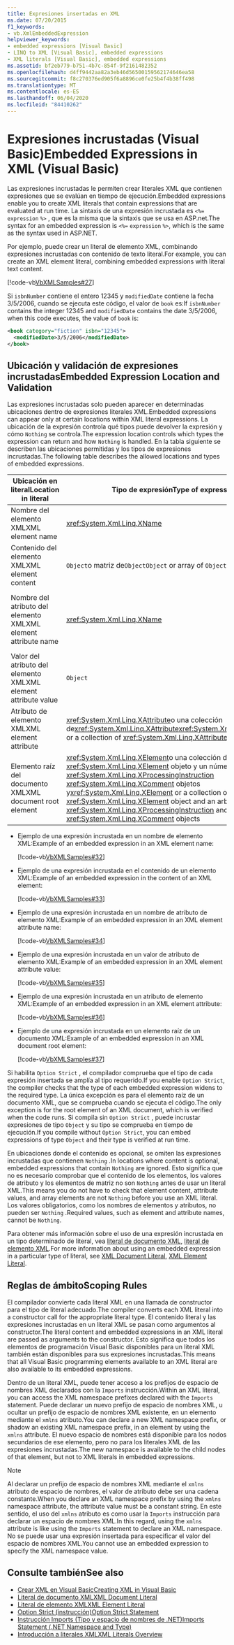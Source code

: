 ```yaml
---
title: Expresiones insertadas en XML
ms.date: 07/20/2015
f1_keywords:
- vb.XmlEmbeddedExpression
helpviewer_keywords:
- embedded expressions [Visual Basic]
- LINQ to XML [Visual Basic], embedded expressions
- XML literals [Visual Basic], embedded expressions
ms.assetid: bf2eb779-b751-4b7c-854f-9f2161482352
ms.openlocfilehash: d4ff9442aa82a3eb46d56500159562174646ea58
ms.sourcegitcommit: f8c270376ed905f6a8896ce0fe25b4f4b38ff498
ms.translationtype: MT
ms.contentlocale: es-ES
ms.lasthandoff: 06/04/2020
ms.locfileid: "84410262"
---
```

# <a name="embedded-expressions-in-xml-visual-basic"></a><span data-ttu-id="6e671-102">Expresiones incrustadas (Visual Basic)</span><span class="sxs-lookup"><span data-stu-id="6e671-102">Embedded Expressions in XML (Visual Basic)</span></span>
<span data-ttu-id="6e671-103">Las expresiones incrustadas le permiten crear literales XML que contienen expresiones que se evalúan en tiempo de ejecución.</span><span class="sxs-lookup"><span data-stu-id="6e671-103">Embedded expressions enable you to create XML literals that contain expressions that are evaluated at run time.</span></span> <span data-ttu-id="6e671-104">La sintaxis de una expresión incrustada es `<%=` `expression` `%>` , que es la misma que la sintaxis que se usa en ASP.net.</span><span class="sxs-lookup"><span data-stu-id="6e671-104">The syntax for an embedded expression is `<%=` `expression` `%>`, which is the same as the syntax used in ASP.NET.</span></span>  
  
 <span data-ttu-id="6e671-105">Por ejemplo, puede crear un literal de elemento XML, combinando expresiones incrustadas con contenido de texto literal.</span><span class="sxs-lookup"><span data-stu-id="6e671-105">For example, you can create an XML element literal, combining embedded expressions with literal text content.</span></span>  
  
 [!code-vb[VbXMLSamples#27](~/samples/snippets/visualbasic/VS_Snippets_VBCSharp/VbXMLSamples/VB/XMLSamples13.vb#27)]  
  
 <span data-ttu-id="6e671-106">Si `isbnNumber` contiene el entero 12345 y `modifiedDate` contiene la fecha 3/5/2006, cuando se ejecuta este código, el valor de `book` es:</span><span class="sxs-lookup"><span data-stu-id="6e671-106">If `isbnNumber` contains the integer 12345 and `modifiedDate` contains the date 3/5/2006, when this code executes, the value of `book` is:</span></span>  
  
```xml  
<book category="fiction" isbn="12345">  
  <modifiedDate>3/5/2006</modifiedDate>  
</book>  
```  
  
## <a name="embedded-expression-location-and-validation"></a><span data-ttu-id="6e671-107">Ubicación y validación de expresiones incrustadas</span><span class="sxs-lookup"><span data-stu-id="6e671-107">Embedded Expression Location and Validation</span></span>  
 <span data-ttu-id="6e671-108">Las expresiones incrustadas solo pueden aparecer en determinadas ubicaciones dentro de expresiones literales XML.</span><span class="sxs-lookup"><span data-stu-id="6e671-108">Embedded expressions can appear only at certain locations within XML literal expressions.</span></span> <span data-ttu-id="6e671-109">La ubicación de la expresión controla qué tipos puede devolver la expresión y cómo `Nothing` se controla.</span><span class="sxs-lookup"><span data-stu-id="6e671-109">The expression location controls which types the expression can return and how `Nothing` is handled.</span></span> <span data-ttu-id="6e671-110">En la tabla siguiente se describen las ubicaciones permitidas y los tipos de expresiones incrustadas.</span><span class="sxs-lookup"><span data-stu-id="6e671-110">The following table describes the allowed locations and types of embedded expressions.</span></span>  
  
|<span data-ttu-id="6e671-111">Ubicación en literal</span><span class="sxs-lookup"><span data-stu-id="6e671-111">Location in literal</span></span>|<span data-ttu-id="6e671-112">Tipo de expresión</span><span class="sxs-lookup"><span data-stu-id="6e671-112">Type of expression</span></span>|<span data-ttu-id="6e671-113">Control de`Nothing`</span><span class="sxs-lookup"><span data-stu-id="6e671-113">Handling of `Nothing`</span></span>|  
|---|---|---|  
|<span data-ttu-id="6e671-114">Nombre del elemento XML</span><span class="sxs-lookup"><span data-stu-id="6e671-114">XML element name</span></span>|<xref:System.Xml.Linq.XName>|<span data-ttu-id="6e671-115">Error</span><span class="sxs-lookup"><span data-stu-id="6e671-115">Error</span></span>|  
|<span data-ttu-id="6e671-116">Contenido del elemento XML</span><span class="sxs-lookup"><span data-stu-id="6e671-116">XML element content</span></span>|<span data-ttu-id="6e671-117">`Object`o matriz de`Object`</span><span class="sxs-lookup"><span data-stu-id="6e671-117">`Object` or array of `Object`</span></span>|<span data-ttu-id="6e671-118">Se ignora.</span><span class="sxs-lookup"><span data-stu-id="6e671-118">Ignored</span></span>|  
|<span data-ttu-id="6e671-119">Nombre del atributo del elemento XML</span><span class="sxs-lookup"><span data-stu-id="6e671-119">XML element attribute name</span></span>|<xref:System.Xml.Linq.XName>|<span data-ttu-id="6e671-120">Error, a menos que el valor del atributo también sea`Nothing`</span><span class="sxs-lookup"><span data-stu-id="6e671-120">Error, unless the attribute value is also `Nothing`</span></span>|  
|<span data-ttu-id="6e671-121">Valor del atributo del elemento XML</span><span class="sxs-lookup"><span data-stu-id="6e671-121">XML element attribute value</span></span>|`Object`|<span data-ttu-id="6e671-122">Declaración de atributo omitida</span><span class="sxs-lookup"><span data-stu-id="6e671-122">Attribute declaration ignored</span></span>|  
|<span data-ttu-id="6e671-123">Atributo de elemento XML</span><span class="sxs-lookup"><span data-stu-id="6e671-123">XML element attribute</span></span>|<span data-ttu-id="6e671-124"><xref:System.Xml.Linq.XAttribute>o una colección de<xref:System.Xml.Linq.XAttribute></span><span class="sxs-lookup"><span data-stu-id="6e671-124"><xref:System.Xml.Linq.XAttribute> or a collection of <xref:System.Xml.Linq.XAttribute></span></span>|<span data-ttu-id="6e671-125">Se ignora.</span><span class="sxs-lookup"><span data-stu-id="6e671-125">Ignored</span></span>|  
|<span data-ttu-id="6e671-126">Elemento raíz del documento XML</span><span class="sxs-lookup"><span data-stu-id="6e671-126">XML document root element</span></span>|<span data-ttu-id="6e671-127"><xref:System.Xml.Linq.XElement>o una colección de un <xref:System.Xml.Linq.XElement> objeto y un número arbitrario de <xref:System.Xml.Linq.XProcessingInstruction> <xref:System.Xml.Linq.XComment> objetos y</span><span class="sxs-lookup"><span data-stu-id="6e671-127"><xref:System.Xml.Linq.XElement> or a collection of one <xref:System.Xml.Linq.XElement> object and an arbitrary number of <xref:System.Xml.Linq.XProcessingInstruction> and <xref:System.Xml.Linq.XComment> objects</span></span>|<span data-ttu-id="6e671-128">Se ignora.</span><span class="sxs-lookup"><span data-stu-id="6e671-128">Ignored</span></span>|  
  
- <span data-ttu-id="6e671-129">Ejemplo de una expresión incrustada en un nombre de elemento XML:</span><span class="sxs-lookup"><span data-stu-id="6e671-129">Example of an embedded expression in an XML element name:</span></span>  
  
     [!code-vb[VbXMLSamples#32](~/samples/snippets/visualbasic/VS_Snippets_VBCSharp/VbXMLSamples/VB/XMLSamples13.vb#32)]  
  
- <span data-ttu-id="6e671-130">Ejemplo de una expresión incrustada en el contenido de un elemento XML:</span><span class="sxs-lookup"><span data-stu-id="6e671-130">Example of an embedded expression in the content of an XML element:</span></span>  
  
     [!code-vb[VbXMLSamples#33](~/samples/snippets/visualbasic/VS_Snippets_VBCSharp/VbXMLSamples/VB/XMLSamples13.vb#33)]  
  
- <span data-ttu-id="6e671-131">Ejemplo de una expresión incrustada en un nombre de atributo de elemento XML:</span><span class="sxs-lookup"><span data-stu-id="6e671-131">Example of an embedded expression in an XML element attribute name:</span></span>  
  
     [!code-vb[VbXMLSamples#34](~/samples/snippets/visualbasic/VS_Snippets_VBCSharp/VbXMLSamples/VB/XMLSamples13.vb#34)]  
  
- <span data-ttu-id="6e671-132">Ejemplo de una expresión incrustada en un valor de atributo de elemento XML:</span><span class="sxs-lookup"><span data-stu-id="6e671-132">Example of an embedded expression in an XML element attribute value:</span></span>  
  
     [!code-vb[VbXMLSamples#35](~/samples/snippets/visualbasic/VS_Snippets_VBCSharp/VbXMLSamples/VB/XMLSamples13.vb#35)]  
  
- <span data-ttu-id="6e671-133">Ejemplo de una expresión incrustada en un atributo de elemento XML:</span><span class="sxs-lookup"><span data-stu-id="6e671-133">Example of an embedded expression in an XML element attribute:</span></span>  
  
     [!code-vb[VbXMLSamples#36](~/samples/snippets/visualbasic/VS_Snippets_VBCSharp/VbXMLSamples/VB/XMLSamples13.vb#36)]  
  
- <span data-ttu-id="6e671-134">Ejemplo de una expresión incrustada en un elemento raíz de un documento XML:</span><span class="sxs-lookup"><span data-stu-id="6e671-134">Example of an embedded expression in an XML document root element:</span></span>  
  
     [!code-vb[VbXMLSamples#37](~/samples/snippets/visualbasic/VS_Snippets_VBCSharp/VbXMLSamples/VB/XMLSamples13.vb#37)]  
  
 <span data-ttu-id="6e671-135">Si habilita `Option Strict` , el compilador comprueba que el tipo de cada expresión insertada se amplía al tipo requerido.</span><span class="sxs-lookup"><span data-stu-id="6e671-135">If you enable `Option Strict`, the compiler checks that the type of each embedded expression widens to the required type.</span></span> <span data-ttu-id="6e671-136">La única excepción es para el elemento raíz de un documento XML, que se comprueba cuando se ejecuta el código.</span><span class="sxs-lookup"><span data-stu-id="6e671-136">The only exception is for the root element of an XML document, which is verified when the code runs.</span></span> <span data-ttu-id="6e671-137">Si compila sin `Option Strict` , puede incrustar expresiones de tipo `Object` y su tipo se comprueba en tiempo de ejecución.</span><span class="sxs-lookup"><span data-stu-id="6e671-137">If you compile without `Option Strict`, you can embed expressions of type `Object` and their type is verified at run time.</span></span>  
  
 <span data-ttu-id="6e671-138">En ubicaciones donde el contenido es opcional, se omiten las expresiones incrustadas que contienen `Nothing` .</span><span class="sxs-lookup"><span data-stu-id="6e671-138">In locations where content is optional, embedded expressions that contain `Nothing` are ignored.</span></span> <span data-ttu-id="6e671-139">Esto significa que no es necesario comprobar que el contenido de los elementos, los valores de atributo y los elementos de matriz no son `Nothing` antes de usar un literal XML.</span><span class="sxs-lookup"><span data-stu-id="6e671-139">This means you do not have to check that element content, attribute values, and array elements are not `Nothing` before you use an XML literal.</span></span> <span data-ttu-id="6e671-140">Los valores obligatorios, como los nombres de elementos y atributos, no pueden ser `Nothing` .</span><span class="sxs-lookup"><span data-stu-id="6e671-140">Required values, such as element and attribute names, cannot be `Nothing`.</span></span>  
  
 <span data-ttu-id="6e671-141">Para obtener más información sobre el uso de una expresión incrustada en un tipo determinado de literal, vea [literal de documento XML](../../../language-reference/xml-literals/xml-document-literal.md), [literal de elemento XML](../../../language-reference/xml-literals/xml-element-literal.md).</span><span class="sxs-lookup"><span data-stu-id="6e671-141">For more information about using an embedded expression in a particular type of literal, see [XML Document Literal](../../../language-reference/xml-literals/xml-document-literal.md), [XML Element Literal](../../../language-reference/xml-literals/xml-element-literal.md).</span></span>  
  
## <a name="scoping-rules"></a><span data-ttu-id="6e671-142">Reglas de ámbito</span><span class="sxs-lookup"><span data-stu-id="6e671-142">Scoping Rules</span></span>  
 <span data-ttu-id="6e671-143">El compilador convierte cada literal XML en una llamada de constructor para el tipo de literal adecuado.</span><span class="sxs-lookup"><span data-stu-id="6e671-143">The compiler converts each XML literal into a constructor call for the appropriate literal type.</span></span> <span data-ttu-id="6e671-144">El contenido literal y las expresiones incrustadas en un literal XML se pasan como argumentos al constructor.</span><span class="sxs-lookup"><span data-stu-id="6e671-144">The literal content and embedded expressions in an XML literal are passed as arguments to the constructor.</span></span> <span data-ttu-id="6e671-145">Esto significa que todos los elementos de programación Visual Basic disponibles para un literal XML también están disponibles para sus expresiones incrustadas.</span><span class="sxs-lookup"><span data-stu-id="6e671-145">This means that all Visual Basic programming elements available to an XML literal are also available to its embedded expressions.</span></span>  
  
 <span data-ttu-id="6e671-146">Dentro de un literal XML, puede tener acceso a los prefijos de espacio de nombres XML declarados con la `Imports` instrucción.</span><span class="sxs-lookup"><span data-stu-id="6e671-146">Within an XML literal, you can access the XML namespace prefixes declared with the `Imports` statement.</span></span> <span data-ttu-id="6e671-147">Puede declarar un nuevo prefijo de espacio de nombres XML, u ocultar un prefijo de espacio de nombres XML existente, en un elemento mediante el `xmlns` atributo.</span><span class="sxs-lookup"><span data-stu-id="6e671-147">You can declare a new XML namespace prefix, or shadow an existing XML namespace prefix, in an element by using the `xmlns` attribute.</span></span> <span data-ttu-id="6e671-148">El nuevo espacio de nombres está disponible para los nodos secundarios de ese elemento, pero no para los literales XML de las expresiones incrustadas.</span><span class="sxs-lookup"><span data-stu-id="6e671-148">The new namespace is available to the child nodes of that element, but not to XML literals in embedded expressions.</span></span>  
  
> [!NOTE]
> <span data-ttu-id="6e671-149">Al declarar un prefijo de espacio de nombres XML mediante el `xmlns` atributo de espacio de nombres, el valor de atributo debe ser una cadena constante.</span><span class="sxs-lookup"><span data-stu-id="6e671-149">When you declare an XML namespace prefix by using the `xmlns` namespace attribute, the attribute value must be a constant string.</span></span> <span data-ttu-id="6e671-150">En este sentido, el uso del `xmlns` atributo es como usar la `Imports` instrucción para declarar un espacio de nombres XML.</span><span class="sxs-lookup"><span data-stu-id="6e671-150">In this regard, using the `xmlns` attribute is like using the `Imports` statement to declare an XML namespace.</span></span> <span data-ttu-id="6e671-151">No se puede usar una expresión insertada para especificar el valor del espacio de nombres XML.</span><span class="sxs-lookup"><span data-stu-id="6e671-151">You cannot use an embedded expression to specify the XML namespace value.</span></span>  
  
## <a name="see-also"></a><span data-ttu-id="6e671-152">Consulte también</span><span class="sxs-lookup"><span data-stu-id="6e671-152">See also</span></span>

- [<span data-ttu-id="6e671-153">Crear XML en Visual Basic</span><span class="sxs-lookup"><span data-stu-id="6e671-153">Creating XML in Visual Basic</span></span>](creating-xml.md)
- [<span data-ttu-id="6e671-154">Literal de documento XML</span><span class="sxs-lookup"><span data-stu-id="6e671-154">XML Document Literal</span></span>](../../../language-reference/xml-literals/xml-document-literal.md)
- [<span data-ttu-id="6e671-155">Literal de elemento XML</span><span class="sxs-lookup"><span data-stu-id="6e671-155">XML Element Literal</span></span>](../../../language-reference/xml-literals/xml-element-literal.md)
- [<span data-ttu-id="6e671-156">Option Strict (instrucción)</span><span class="sxs-lookup"><span data-stu-id="6e671-156">Option Strict Statement</span></span>](../../../language-reference/statements/option-strict-statement.md)
- [<span data-ttu-id="6e671-157">Instrucción Imports (Tipo y espacio de nombres de .NET)</span><span class="sxs-lookup"><span data-stu-id="6e671-157">Imports Statement (.NET Namespace and Type)</span></span>](../../../language-reference/statements/imports-statement-net-namespace-and-type.md)
- [<span data-ttu-id="6e671-158">Introducción a literales XML</span><span class="sxs-lookup"><span data-stu-id="6e671-158">XML Literals Overview</span></span>](xml-literals-overview.md)
